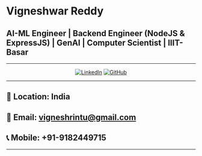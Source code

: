 # Vigneshwar Reddy

## AI-ML Engineer | Backend Engineer (NodeJS & ExpressJS) | GenAI | Computer Scientist | IIIT-Basar

---

<div align="center">

[![LinkedIn](https://img.shields.io/badge/LinkedIn-0A66C2?style=for-the-badge&logo=linkedin&logoColor=white)](https://www.linkedin.com/in/vigneshrintu/)
[![GitHub](https://img.shields.io/badge/GitHub-181717?style=for-the-badge&logo=github&logoColor=white)](https://github.com/vigneshrintu/)

</div>

---

## 📍 Location: India
## 📧 Email: [vigneshrintu@gmail.com](mailto:vigneshrintu@gmail.com)
## 📞 Mobile: +91-9182449715

---

